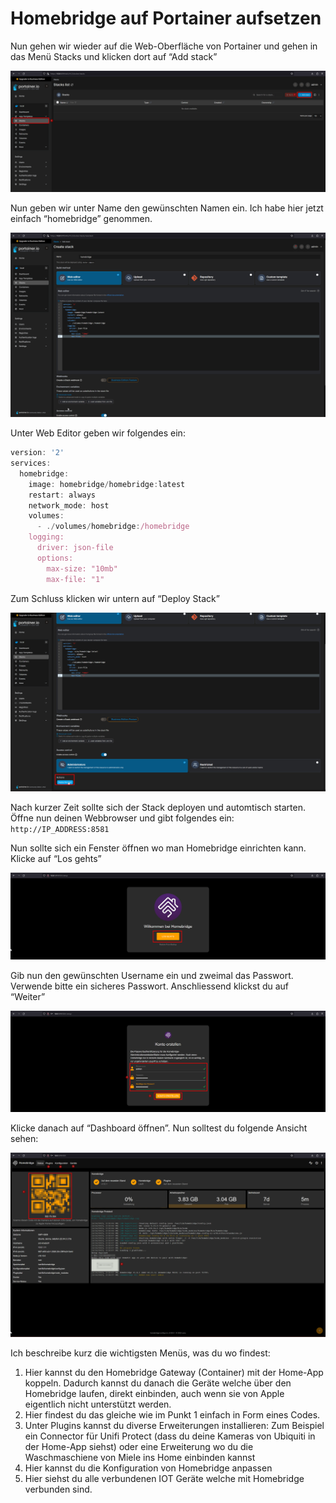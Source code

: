 # Homebridge auf Portainer aufsetzen

Nun gehen wir wieder auf die Web-Oberfläche von Portainer und gehen in das Menü Stacks und klicken dort auf “Add stack”

![Untitled](Homebridge%20auf%20Portainer%20aufsetzen%20d3666fc222114371ae9e62a039217f4b/Untitled.png)

Nun geben wir unter Name den gewünschten Namen ein. Ich habe hier jetzt einfach “homebridge” genommen.

![Untitled](Homebridge%20auf%20Portainer%20aufsetzen%20d3666fc222114371ae9e62a039217f4b/Untitled%201.png)

Unter Web Editor geben wir folgendes ein:

```jsx
version: '2'
services:
  homebridge:
    image: homebridge/homebridge:latest
    restart: always
    network_mode: host
    volumes:
      - ./volumes/homebridge:/homebridge
    logging:
      driver: json-file
      options:
        max-size: "10mb"
        max-file: "1"
```

Zum Schluss klicken wir untern auf “Deploy Stack”

![Untitled](Homebridge%20auf%20Portainer%20aufsetzen%20d3666fc222114371ae9e62a039217f4b/Untitled%202.png)

Nach kurzer Zeit sollte sich der Stack deployen und automtisch starten. Öffne nun deinen Webbrowser und gibt folgendes ein: `http://IP_ADDRESS:8581`

Nun sollte sich ein Fenster öffnen wo man Homebridge einrichten kann. Klicke auf “Los gehts”

![Untitled](Homebridge%20auf%20Portainer%20aufsetzen%20d3666fc222114371ae9e62a039217f4b/Untitled%203.png)

Gib nun den gewünschten Username ein und zweimal das Passwort. Verwende bitte ein sicheres Passwort. Anschliessend klickst du auf “Weiter”

![Untitled](Homebridge%20auf%20Portainer%20aufsetzen%20d3666fc222114371ae9e62a039217f4b/Untitled%204.png)

Klicke danach auf “Dashboard öffnen”. Nun solltest du folgende Ansicht sehen:

![Untitled](Homebridge%20auf%20Portainer%20aufsetzen%20d3666fc222114371ae9e62a039217f4b/Untitled%205.png)

Ich beschreibe kurz die wichtigsten Menüs, was du wo findest:

1. Hier kannst du den Homebridge Gateway (Container) mit der Home-App koppeln. Dadurch kannst du danach die Geräte welche über den Homebridge laufen, direkt einbinden, auch wenn sie von Apple eigentlich nicht unterstützt werden.
2. Hier findest du das gleiche wie im Punkt 1 einfach in Form eines Codes.
3. Unter Plugins kannst du diverse Erweiterungen installieren: Zum Beispiel ein Connector für Unifi Protect (dass du deine Kameras von Ubiquiti in der Home-App siehst) oder eine Erweiterung wo du die Waschmaschiene von Miele ins Home einbinden kannst
4. Hier kannst du die Konfiguration von Homebridge anpassen
5. Hier siehst du alle verbundenen IOT Geräte welche mit Homebridge verbunden sind.